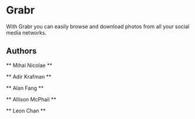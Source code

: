 Grabr
=====

With Grabr you can easily browse and download photos from all your social media networks.

## Authors

** Mihai Nicolae **

** Adir Krafman **

** Alan Fang **

** Allison McPhail **

** Leon Chan **
